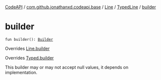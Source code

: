 [CodeAPI](../../../index.md) / [com.github.jonathanxd.codeapi.base](../../index.md) / [Line](../index.md) / [TypedLine](index.md) / [builder](.)

# builder

`fun builder(): `[`Builder`](-builder/index.md)

Overrides [Line.builder](../builder.md)

Overrides [Typed.builder](../../-typed/builder.md)

This builder may or may not accept null values, it depends on implementation.

